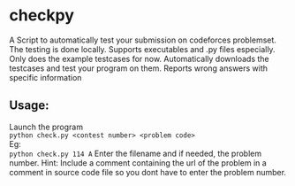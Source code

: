 # checkpy

A Script to automatically test your submission on codeforces problemset. The testing is done locally. Supports executables and .py files especially.
Only does the example testcases for now. Automatically downloads the testcases and test your program on them. 
Reports wrong answers with specific information

## Usage:

Launch the program<br>
`python check.py <contest number> <problem code>`<br>
Eg:<br>
`python check.py 114 A`
Enter the filename and if needed, the problem number.
Hint: Include a comment containing the url of the problem in a comment in source code file so you dont have to enter the problem number.

